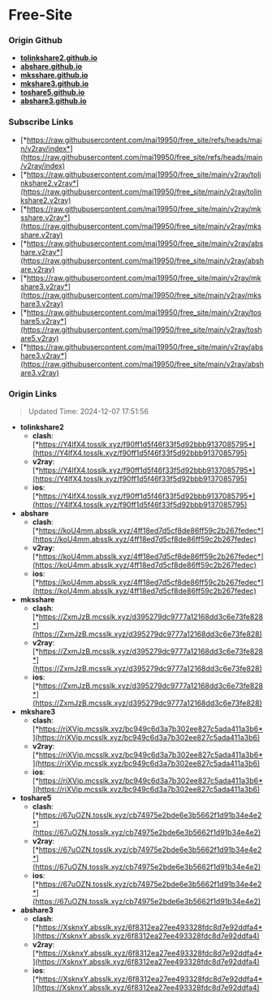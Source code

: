 # Free-Site

### Origin Github

- [**tolinkshare2.github.io**](https://github.com/tolinkshare2/tolinkshare2.github.io)
- [**abshare.github.io**](https://github.com/abshare/abshare.github.io)
- [**mksshare.github.io**](https://github.com/mksshare/mksshare.github.io)
- [**mkshare3.github.io**](https://github.com/mkshare3/mkshare3.github.io)
- [**toshare5.github.io**](https://github.com/toshare5/toshare5.github.io)
- [**abshare3.github.io**](https://github.com/abshare3/abshare3.github.io)

### Subscribe Links

- [*https://raw.githubusercontent.com/mai19950/free_site/refs/heads/main/v2ray/index*](https://raw.githubusercontent.com/mai19950/free_site/refs/heads/main/v2ray/index)
- [*https://raw.githubusercontent.com/mai19950/free_site/main/v2ray/tolinkshare2.v2ray*](https://raw.githubusercontent.com/mai19950/free_site/main/v2ray/tolinkshare2.v2ray)
- [*https://raw.githubusercontent.com/mai19950/free_site/main/v2ray/mksshare.v2ray*](https://raw.githubusercontent.com/mai19950/free_site/main/v2ray/mksshare.v2ray)
- [*https://raw.githubusercontent.com/mai19950/free_site/main/v2ray/abshare.v2ray*](https://raw.githubusercontent.com/mai19950/free_site/main/v2ray/abshare.v2ray)
- [*https://raw.githubusercontent.com/mai19950/free_site/main/v2ray/mkshare3.v2ray*](https://raw.githubusercontent.com/mai19950/free_site/main/v2ray/mkshare3.v2ray)
- [*https://raw.githubusercontent.com/mai19950/free_site/main/v2ray/toshare5.v2ray*](https://raw.githubusercontent.com/mai19950/free_site/main/v2ray/toshare5.v2ray)
- [*https://raw.githubusercontent.com/mai19950/free_site/main/v2ray/abshare3.v2ray*](https://raw.githubusercontent.com/mai19950/free_site/main/v2ray/abshare3.v2ray)

### Origin Links

> Updated Time: 2024-12-07 17:51:56

- **tolinkshare2**
  - **clash**: [*https://Y4lfX4.tosslk.xyz/f90ff1d5f46f33f5d92bbb9137085795*](https://Y4lfX4.tosslk.xyz/f90ff1d5f46f33f5d92bbb9137085795)
  - **v2ray**: [*https://Y4lfX4.tosslk.xyz/f90ff1d5f46f33f5d92bbb9137085795*](https://Y4lfX4.tosslk.xyz/f90ff1d5f46f33f5d92bbb9137085795)
  - **ios**: [*https://Y4lfX4.tosslk.xyz/f90ff1d5f46f33f5d92bbb9137085795*](https://Y4lfX4.tosslk.xyz/f90ff1d5f46f33f5d92bbb9137085795)
- **abshare**
  - **clash**: [*https://koU4mm.absslk.xyz/4ff18ed7d5cf8de86ff59c2b267fedec*](https://koU4mm.absslk.xyz/4ff18ed7d5cf8de86ff59c2b267fedec)
  - **v2ray**: [*https://koU4mm.absslk.xyz/4ff18ed7d5cf8de86ff59c2b267fedec*](https://koU4mm.absslk.xyz/4ff18ed7d5cf8de86ff59c2b267fedec)
  - **ios**: [*https://koU4mm.absslk.xyz/4ff18ed7d5cf8de86ff59c2b267fedec*](https://koU4mm.absslk.xyz/4ff18ed7d5cf8de86ff59c2b267fedec)
- **mksshare**
  - **clash**: [*https://ZxmJzB.mcsslk.xyz/d395279dc9777a12168dd3c6e73fe828*](https://ZxmJzB.mcsslk.xyz/d395279dc9777a12168dd3c6e73fe828)
  - **v2ray**: [*https://ZxmJzB.mcsslk.xyz/d395279dc9777a12168dd3c6e73fe828*](https://ZxmJzB.mcsslk.xyz/d395279dc9777a12168dd3c6e73fe828)
  - **ios**: [*https://ZxmJzB.mcsslk.xyz/d395279dc9777a12168dd3c6e73fe828*](https://ZxmJzB.mcsslk.xyz/d395279dc9777a12168dd3c6e73fe828)
- **mkshare3**
  - **clash**: [*https://riXVip.mcsslk.xyz/bc949c6d3a7b302ee827c5ada411a3b6*](https://riXVip.mcsslk.xyz/bc949c6d3a7b302ee827c5ada411a3b6)
  - **v2ray**: [*https://riXVip.mcsslk.xyz/bc949c6d3a7b302ee827c5ada411a3b6*](https://riXVip.mcsslk.xyz/bc949c6d3a7b302ee827c5ada411a3b6)
  - **ios**: [*https://riXVip.mcsslk.xyz/bc949c6d3a7b302ee827c5ada411a3b6*](https://riXVip.mcsslk.xyz/bc949c6d3a7b302ee827c5ada411a3b6)
- **toshare5**
  - **clash**: [*https://67uOZN.tosslk.xyz/cb74975e2bde6e3b5662f1d91b34e4e2*](https://67uOZN.tosslk.xyz/cb74975e2bde6e3b5662f1d91b34e4e2)
  - **v2ray**: [*https://67uOZN.tosslk.xyz/cb74975e2bde6e3b5662f1d91b34e4e2*](https://67uOZN.tosslk.xyz/cb74975e2bde6e3b5662f1d91b34e4e2)
  - **ios**: [*https://67uOZN.tosslk.xyz/cb74975e2bde6e3b5662f1d91b34e4e2*](https://67uOZN.tosslk.xyz/cb74975e2bde6e3b5662f1d91b34e4e2)
- **abshare3**
  - **clash**: [*https://XsknxY.absslk.xyz/6f8312ea27ee493328fdc8d7e92ddfa4*](https://XsknxY.absslk.xyz/6f8312ea27ee493328fdc8d7e92ddfa4)
  - **v2ray**: [*https://XsknxY.absslk.xyz/6f8312ea27ee493328fdc8d7e92ddfa4*](https://XsknxY.absslk.xyz/6f8312ea27ee493328fdc8d7e92ddfa4)
  - **ios**: [*https://XsknxY.absslk.xyz/6f8312ea27ee493328fdc8d7e92ddfa4*](https://XsknxY.absslk.xyz/6f8312ea27ee493328fdc8d7e92ddfa4)
